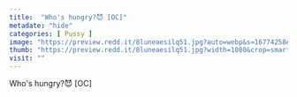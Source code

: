 ```yaml
---
title:  "Who's hungry?😈 [OC]"
metadate: "hide"
categories: [ Pussy ]
image: "https://preview.redd.it/8luneaesilq51.jpg?auto=webp&s=16774258ef1ea5abbbd66f6306f518e2c71461f7"
thumb: "https://preview.redd.it/8luneaesilq51.jpg?width=1080&crop=smart&auto=webp&s=43d374962003661284b64507d9698552f8ecf4e2"
visit: ""
---
```

Who's hungry?😈 [OC]
